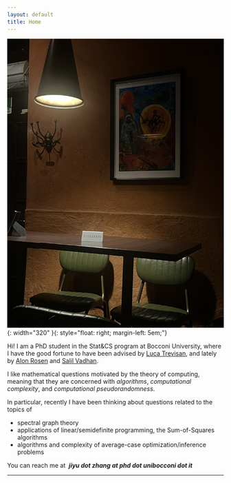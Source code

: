 ```yaml
---
layout: default
title: Home
---
```




![PROG](/assets/prog.jpg){: width="320" }{: style="float: right; margin-left: 5em;"}


Hi! I am a PhD student in the Stat&CS program at Bocconi University, where I have the good fortune to have been advised by [Luca Trevisan](https://lucatrevisan.github.io/), and lately by [Alon Rosen](https://www.alonrosen.net/) and [Salil Vadhan](https://salil.seas.harvard.edu/).

I like mathematical questions motivated by the theory of computing, meaning that they are concerned with *algorithms*, *computational complexity*, and *computational pseudorandomness*.

In particular, recently I have been thinking about questions related to the topics of

* spectral graph theory
* applications of linear/semidefinite programming, the Sum-of-Squares algorithms
* algorithms and complexity of average-case optimization/inference problems

You can reach me at &nbsp;***jiyu dot zhang at phd dot unibocconi dot it***

---







